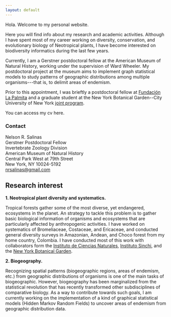 ```yaml
---
layout: default
---
```


Hola. Welcome to my personal website.

Here you will find info about my research and academic activities. Although I have spent most of my career working on diversity, conservation, and evolutionary biology of Neotropical plants, I have become interested on biodiversity informatics during the last few years.

Currently, I am a Gerstner postdoctoral fellow at the American Museum of Natural History, working under the supervision of Ward Wheeler.
My postdoctoral project at the museum aims to implement graph statistical models to study patterns of geographic distributions among multiple organisms---that is, to delimit areas of endemism.

Prior to this appointment, I was brieftly a postdoctoral fellow at [Fundación La Palmita](http://lapalmita.com.co/pagina/) and a graduate student at the New York Botanical Garden--City University of New York [joint program](http://www.nybg.org/science-new/about/CMP-Graduate-Studies.php).

You can access my cv here.

### Contact

Nelson R. Salinas  
Gerstner Postdoctoral Fellow  
Invertebrate Zoology Division  
American Museum of Natural History  	
Central Park West at 79th Street  
New York, NY 10024-5192  
nrsalinas@gmail.com

## Research interest

__1. Neotropical plant diversity and systematics.__

Tropical forests gather some of the most diverse, yet endangered, ecosystems in the planet. An strategy to tackle this problem is to gather basic biological information of organisms and ecosystems that are particularly affected by anthropogenic activities. I have worked on systematics of Bromeliaceae, Costaceae, and Ericaceae, and conducted general diversity surveys in Amazonian, Andean, and Choco forest from my home country, Colombia. I have conducted most of this work with collaborators form the [Instituto de Ciencias Naturales](http://ciencias.bogota.unal.edu.co/icn/ "ICN"), [Instituto Sinchi](http://www.sinchi.org.co/), and the [New York Botanical Garden](http://www.nybg.org/science-new/).

__2. Biogeography.__

Recognizing spatial patterns (biogeographic regions, areas of endemism, etc.) from geographic distributions of organisms is one of the main tasks of biogeographic. However, biogeography has been marginalized from the statistical revolution that has recently transformed other subdisciplines of comparative biology. As a way to contribute towards such goals, I am currently working on the implementation of a kind of graphical statistical models (Hidden Markov Random Fields) to uncover areas of endemism from geographic distribution data.
